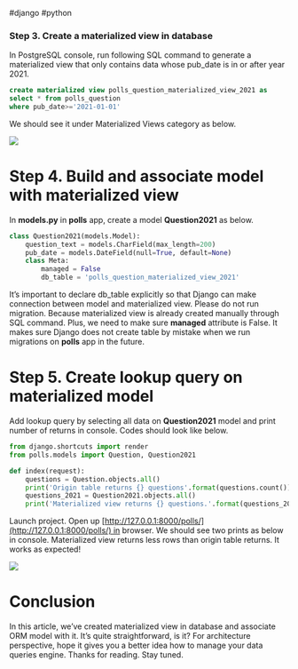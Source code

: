 #django #python 
### Step 3. Create a materialized view in database

In PostgreSQL console, run following SQL command to generate a materialized view that only contains data whose pub_date is in or after year 2021.
```sql
create materialized view polls_question_materialized_view_2021 as  
select * from polls_question  
where pub_date>='2021-01-01'
```
We should see it under Materialized Views category as below.

![](https://miro.medium.com/max/417/1*2lr5G8B9SM5gagCL5LNhhw.png)

# Step 4. Build and associate model with materialized view

In **models.py** in **polls** app, create a model **Question2021** as below.
```python
class Question2021(models.Model):  
    question_text = models.CharField(max_length=200)  
    pub_date = models.DateField(null=True, default=None)    
    class Meta:  
        managed = False  
        db_table = 'polls_question_materialized_view_2021'
```

It’s important to declare db_table explicitly so that Django can make connection between model and materialized view. Please do not run migration. Because materialized view is already created manually through SQL command. Plus, we need to make sure **managed** attribute is False. It makes sure Django does not create table by mistake when we run migrations on **polls** app in the future.

# Step 5. Create lookup query on materialized model

Add lookup query by selecting all data on **Question2021** model and print number of returns in console. Codes should look like below.

```python
from django.shortcuts import render  
from polls.models import Question, Question2021

def index(request):  
    questions = Question.objects.all()  
	print('Origin table returns {} questions'.format(questions.count()))
	questions_2021 = Question2021.objects.all()  
    print('Materialized view returns {} questions.'.format(questions_2021.count()))return render(request, 'polls/index.html')

```

Launch project. Open up [http://127.0.0.1:8000/polls/](http://127.0.0.1:8000/polls/) in browser. We should see two prints as below in console. Materialized view returns less rows than origin table returns. It works as expected!

![](https://miro.medium.com/max/462/1*Cq1zKcIhg7TU8g7pHrFm8w.png)

# Conclusion

In this article, we’ve created materialized view in database and associate ORM model with it. It’s quite straightforward, is it? For architecture perspective, hope it gives you a better idea how to manage your data queries engine. Thanks for reading. Stay tuned.